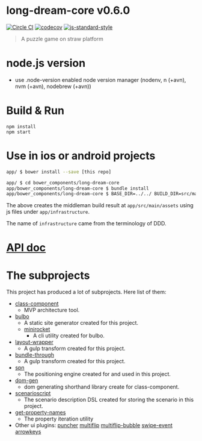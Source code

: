 # long-dream-core v0.6.0

[![Circle CI](https://circleci.com/gh/kt3kstudio/long-dream-core.svg?style=svg)](https://circleci.com/gh/kt3kstudio/long-dream-core)
[![codecov](https://codecov.io/gh/kt3kstudio/long-dream-core/branch/master/graph/badge.svg)](https://codecov.io/gh/kt3kstudio/long-dream-core)
[![js-standard-style](https://img.shields.io/badge/code%20style-standard-brightgreen.svg)](http://standardjs.com/)

> A puzzle game on straw platform

# node.js version

- use .node-version enabled node version manager (nodenv, n (+avn), nvm (+avn), nodebrew (+avn))

# Build & Run

    npm install
    npm start

# Use in ios or android projects

```sh
app/ $ bower install --save [this repo]

app/ $ cd bower_components/long-dream-core
app/bower_components/long-dream-core $ bundle install
app/bower_components/long-dream-core $ BASE_DIR=../../ BUILD_DIR=src/main/assets bundle exec middleman build
```

The above creates the middleman build result at `app/src/main/assets` using js files under `app/infrastructure`.

The name of `infrastructure` came from the terminology of DDD.

# [API doc](http://kt3kstudio.github.io/long-dream-core/doc/v0.6.0/)

# The subprojects

This project has produced a lot of subprojects. Here list of them:

- [class-component](https://github.com/kt3k/class-component)
  - MVP architecture tool.
- [bulbo](https://github.com/kt3k/bulbo)
  - A static site generator created for this project.
  - [minirocket](https://github.com/kt3k/minirocket)
    - A cli utility created for bulbo.
- [layout-wrapper](https://github.com/kt3k/layout-wrapper)
  - A gulp transform created for this project.
- [bundle-through](https://github.com/kt3k/bundle-through)
  - A gulp transform created for this project.
- [spn](https://github.com/kt3k/spn)
  - The positioning engine created for and used in this project.
- [dom-gen](https://github.com/kt3k/dom-gen)
  - dom generating shorthand library create for class-component.
- [scenarioscript](https://github.com/kt3k/scenarioscript)
  - The scenario description DSL created for storing the scenario in this project.
- [get-property-names](https://github.com/kt3k/get-property-names)
  - The property iteration utility
- Other ui plugins: [puncher](https://github.com/kt3k/puncher) [multiflip](https://github.com/kt3k/multiflip) [multiflip-bubble](https://github.com/kt3k/multiflip-bubble) [swipe-event](https://github.com/kt3k/swipe-event) [arrowkeys](https://github.com/kt3k/arrowkeys)
